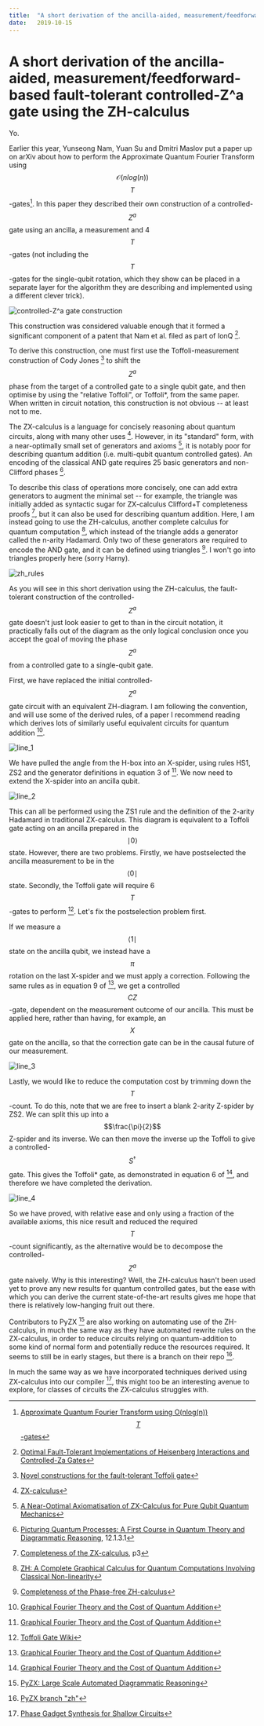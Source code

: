 ```yaml
---
title:  "A short derivation of the ancilla-aided, measurement/feedforward-based fault-tolerant controlled-Z^a gate using the ZH-calculus"
date:   2019-10-15
---
```


# A short derivation of the ancilla-aided, measurement/feedforward-based fault-tolerant controlled-Z^a gate using the ZH-calculus

Yo.


Earlier this year, Yunseong Nam, Yuan Su and Dmitri Maslov put a paper up on arXiv about how to perform the Approximate Quantum Fourier Transform using $$\mathcal{O}(nlog(n))$$ $$T$$-gates[^1]. In this paper they described their own construction of a controlled-$$Z^a$$ gate using an ancilla, a measurement and 4 $$T$$-gates (not including the $$T$$-gates for the single-qubit rotation, which they show can be placed in a separate layer for the algorithm they are describing and implemented using a different clever trick).

![controlled-Z^a gate construction](/assets/cza_construction.png)

This construction was considered valuable enough that it formed a significant component of a patent that Nam et al. filed as part of IonQ [^2].

To derive this construction, one must first use the Toffoli-measurement construction of Cody Jones [^3] to shift the $$Z^a$$ phase from the target of a controlled gate to a single qubit gate, and then optimise by using the "relative Toffoli", or Toffoli*, from the same paper. When written in circuit notation, this construction is not obvious -- at least not to me.

The ZX-calculus is a language for concisely reasoning about quantum circuits, along with many other uses [^4]. However, in its "standard" form, with a near-optimally small set of generators and axioms [^5], it is notably poor for describing quantum addition (i.e. multi-qubit quantum controlled gates). An encoding of the classical AND gate requires 25 basic generators and non-Clifford phases [^6].

To describe this class of operations more concisely, one can add extra generators to augment the minimal set -- for example, the triangle was initially added as syntactic sugar for ZX-calculus Clifford+T completeness proofs [^7], but it can also be used for describing quantum addition. Here, I am instead going to use the ZH-calculus, another complete calculus for quantum computation [^8], which instead of the triangle adds a generator called the n-arity Hadamard. Only two of these generators are required to encode the AND gate, and it can be defined using triangles [^9]. I won't go into triangles properly here (sorry Harny).

![zh_rules](/assets/zh_rules.png)

As you will see in this short derivation using the ZH-calculus, the fault-tolerant construction of the controlled-$$Z^a$$ gate doesn't just look easier to get to than in the circuit notation, it practically falls out of the diagram as the only logical conclusion once you accept the goal of moving the phase $$Z^a$$ from a controlled gate to a single-qubit gate.

First, we have replaced the initial controlled-$$Z^a$$ gate circuit with an equivalent ZH-diagram. I am following the convention, and will use some of the derived rules, of a paper I recommend reading which derives lots of similarly useful equivalent circuits for quantum addition [^10].

![line_1](/assets/line1.png)

We have pulled the angle from the H-box into an X-spider, using rules HS1, ZS2 and the generator definitions in equation 3 of [^10]. We now need to extend the X-spider into an ancilla qubit.

![line_2](/assets/line2.png)

This can all be performed using the ZS1 rule and the definition of the 2-arity Hadamard in traditional ZX-calculus. This diagram is equivalent to a Toffoli gate acting on an ancilla prepared in the $$\mid 0\rangle$$ state. However, there are two problems. Firstly, we have postselected the ancilla measurement to be in the $$\langle 0 \mid$$ state. Secondly, the Toffoli gate will require 6 $$T$$-gates to perform [^11]. Let's fix the postselection problem first.

If we measure a $$\langle 1 \mid$$ state on the ancilla qubit, we instead have a $$\pi$$ rotation on the last X-spider and we must apply a correction. Following the same rules as in equation 9 of [^10], we get a controlled $$CZ$$-gate, dependent on the measurement outcome of our ancilla. This must be applied here, rather than having, for example, an $$X$$ gate on the ancilla, so that the correction gate can be in the causal future of our measurement.

![line_3](/assets/line3.png)

Lastly, we would like to reduce the computation cost by trimming down the $$T$$-count. To do this, note that we are free to insert a blank 2-arity Z-spider by ZS2. We can split this up into a $$\frac{\pi}{2}$$ Z-spider and its inverse. We can then move the inverse up the Toffoli to give a controlled-$$S^{\dagger}$$ gate. This gives the Toffoli* gate, as demonstrated in equation 6 of [^10], and therefore we have completed the derivation.

![line_4](/assets/line4.png)

So we have proved, with relative ease and only using a fraction of the available axioms, this nice result and reduced the required $$T$$-count significantly, as the alternative would be to decompose the controlled-$$Z^a$$ gate naively. Why is this interesting? Well, the ZH-calculus hasn't been used yet to prove any new results for quantum controlled gates, but the ease with which you can derive the current state-of-the-art results gives me hope that there is relatively low-hanging fruit out there.

Contributors to PyZX [^12] are also working on automating use of the ZH-calculus, in much the same way as they have automated rewrite rules on the ZX-calculus, in order to reduce circuits relying on quantum-addition to some kind of normal form and potentially reduce the resources required. It seems to still be in early stages, but there is a branch on their repo [^13].

In much the same way as we have incorporated techniques derived using ZX-calculus into our compiler [^14], this might too be an interesting avenue to explore, for classes of circuits the ZX-calculus struggles with.

[^1]: [Approximate Quantum Fourier Transform using O(nlog(n)) $$T$$-gates](https://arxiv.org/pdf/1803.04933.pdf)
[^2]: [Optimal Fault-Tolerant Implementations of Heisenberg Interactions and Controlled-Za Gates](https://patentimages.storage.googleapis.com/02/c6/2f/1ae76f4e15261b/US20190258757A1.pdf)
[^3]: [Novel constructions for the fault-tolerant Toffoli gate](https://arxiv.org/pdf/1212.5069.pdf)
[^4]: [ZX-calculus](http://zxcalculus.com/publications.html)
[^5]: [A Near-Optimal Axiomatisation of ZX-Calculus for Pure Qubit Quantum Mechanics](https://arxiv.org/pdf/1812.09114.pdf)
[^6]: [Picturing Quantum Processes: A First Course in Quantum Theory and Diagrammatic Reasoning](https://dx.doi.org/10.1017/9781316219317), 12.1.3.1
[^7]: [Completeness of the ZX-calculus](https://arxiv.org/pdf/1903.06035.pdf), p3
[^8]: [ZH: A Complete Graphical Calculus for Quantum Computations Involving Classical Non-linearity](https://arxiv.org/pdf/1805.02175.pdf)
[^9]: [Completeness of the Phase-free ZH-calculus](https://arxiv.org/pdf/1904.07545.pdf)
[^10]: [Graphical Fourier Theory and the Cost of Quantum Addition](https://arxiv.org/abs/1904.07551)
[^11]: [Toffoli Gate Wiki](https://en.wikipedia.org/wiki/Toffoli_gate#Relation_to_quantum_computing)
[^12]: [PyZX: Large Scale Automated Diagrammatic Reasoning](https://arxiv.org/abs/1904.04735)
[^13]: [PyZX branch "zh"](https://github.com/Quantomatic/pyzx/tree/zh)
[^14]: [Phase Gadget Synthesis for Shallow Circuits](https://arxiv.org/abs/1906.01734)